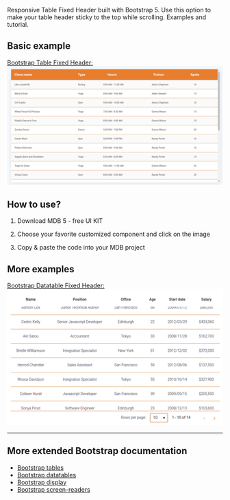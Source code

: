 Responsive Table Fixed Header built with Bootstrap 5. Use this option to make your table header sticky to the top while scrolling. Examples and tutorial.



## Basic example

[Bootstrap Table Fixed Header:
![Bootstrap 5 Table Fixed Header](/assets/1.png)](https://mdbootstrap.com/snippets/standard/mdbootstrap/2920201?view=side)

## How to use?

1. Download MDB 5 - free UI KIT

2. Choose your favorite customized component and click on the image

3. Copy & paste the code into your MDB project

## More examples

[Bootstrap Datatable Fixed Header:
![Bootstrap 5 Table Fixed Header](/assets/2.png)](https://mdbootstrap.com/docs/standard/extended/height#section-height-100vh)

---

## More extended Bootstrap documentation

<ul>
<li><a href="https://mdbootstrap.com/docs/standard/data/tables/">Bootstrap tables</a></li>
<li><a href="https://mdbootstrap.com/docs/standard/data/datatables/">Bootstrap datatables</a></li>
<li><a href="https://mdbootstrap.com/docs/standard/layout/display/">Bootstrap display</a></li>
<li><a href="https://mdbootstrap.com/docs/standard/utilities/screen-readers/">Bootstrap screen-readers</a></li>
</ul>
